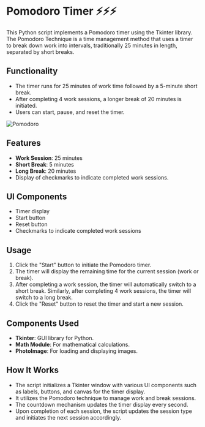 # Pomodoro Timer ⚡⚡⚡

This Python script implements a Pomodoro timer using the Tkinter library. The Pomodoro Technique is a time management method that uses a timer to break down work into intervals, traditionally 25 minutes in length, separated by short breaks.

## Functionality

- The timer runs for 25 minutes of work time followed by a 5-minute short break.
- After completing 4 work sessions, a longer break of 20 minutes is initiated.
- Users can start, pause, and reset the timer.

  
![Pomodoro](https://github.com/HarshanaPrabhath/Pomodora_time_sheduel_app_Python/assets/132127313/67f65265-5ebe-40b6-8f03-e89d93c61d75)


## Features
- **Work Session**: 25 minutes
- **Short Break**: 5 minutes
- **Long Break**: 20 minutes
- Display of checkmarks to indicate completed work sessions.

## UI Components
- Timer display
- Start button
- Reset button
- Checkmarks to indicate completed work sessions

## Usage
1. Click the "Start" button to initiate the Pomodoro timer.
2. The timer will display the remaining time for the current session (work or break).
3. After completing a work session, the timer will automatically switch to a short break. Similarly, after completing 4 work sessions, the timer will switch to a long break.
4. Click the "Reset" button to reset the timer and start a new session.

## Components Used
- **Tkinter**: GUI library for Python.
- **Math Module**: For mathematical calculations.
- **PhotoImage**: For loading and displaying images.

## How It Works
- The script initializes a Tkinter window with various UI components such as labels, buttons, and canvas for the timer display.
- It utilizes the Pomodoro technique to manage work and break sessions.
- The countdown mechanism updates the timer display every second.
- Upon completion of each session, the script updates the session type and initiates the next session accordingly.



